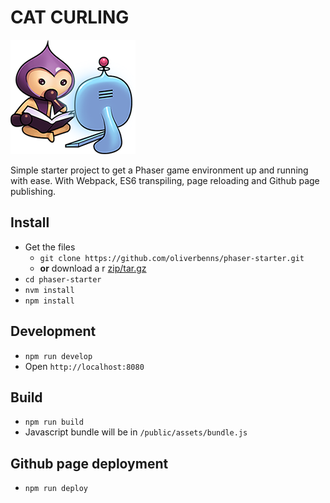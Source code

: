 # CAT CURLING

![Cat](./public/assets/img/study.png)

Simple starter project to get a Phaser game environment up and running with ease. With Webpack, ES6 transpiling, page reloading and Github page publishing.

## Install
- Get the files
  - `git clone https://github.com/oliverbenns/phaser-starter.git`
  - **or** download a r [zip/tar.gz](https://github.com/oliverbenns/phaser-starter/releases)
- `cd phaser-starter`
- `nvm install`
- `npm install`

## Development
- `npm run develop`
- Open `http://localhost:8080`

## Build
- `npm run build`
- Javascript bundle will be in `/public/assets/bundle.js`

## Github page deployment
- `npm run deploy`
